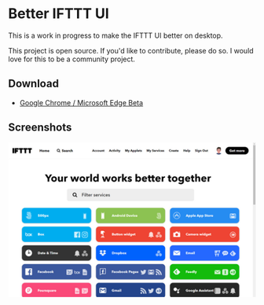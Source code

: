 # Better IFTTT UI

This is a work in progress to make the IFTTT UI better on desktop.

This project is open source. If you'd like to contribute, please do so. I would love for this to be a community project.

## Download

- [Google Chrome / Microsoft Edge Beta](https://chrome.google.com/webstore/detail/diopohabmpmmpdabhghdpjnkhlicfjnp)

## Screenshots

![Home Page](Screenshots/Screenshot1.jpg "Home Page")